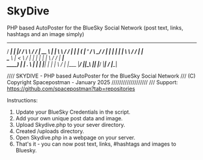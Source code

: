 # SkyDive
 PHP based AutoPoster for the BlueSky Social Network (post text, links, hashtags and an image simply)

  _____   _  __ __     __  _____    _____  __      __  ______ 
 / ____| | |/ / \ \   / / |  __ \  |_   _| \ \    / / |  ____|
| (___   | ' /   \ \_/ /  | |  | |   | |    \ \  / /  | |__   
 \___ \  |  <     \   /   | |  | |   | |     \ \/ /   |  __|  
 ____) | | . \     | |    | |__| |  _| |_     \  /    | |____ 
|_____/  |_|\_\    |_|    |_____/  |_____|     \/     |______|

//// SKYDIVE - PHP based AutoPoster for the BlueSky Social Network
/// (C) Copyright Spacepostman - January 2025 ///////////////////
/// Support: https://github.com/spacepostman?tab=repositories

Instructions:

1. Update your BlueSky Credentials in the script.
2. Add your own unique post data and image.
3. Upload Skydive.php to your sever directory.
4. Created /uploads directory.
5. Open Skydive.php in a webpage on your server.
6. That's it - you can now post text, links, #hashtags and images to Bluesky.
